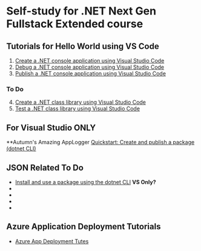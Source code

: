 # Self-study for .NET Next Gen Fullstack Extended course

## Tutorials for Hello World using VS Code
1. [Create a .NET console application using Visual Studio Code](https://docs.microsoft.com/en-us/dotnet/core/tutorials/with-visual-studio-code?pivots=dotnet-6-0)
2. [Debug a .NET console application using Visual Studio Code](https://docs.microsoft.com/en-us/dotnet/core/tutorials/debugging-with-visual-studio-code?pivots=dotnet-6-0)
3. [Publish a .NET console application using Visual Studio Code](https://docs.microsoft.com/en-us/dotnet/core/tutorials/publishing-with-visual-studio-code?pivots=dotnet-6-0)

### To Do
4. [Create a .NET class library using Visual Studio Code](https://docs.microsoft.com/en-us/dotnet/core/tutorials/library-with-visual-studio-code?pivots=dotnet-6-0)
5. [Test a .NET class library using Visual Studio Code](https://docs.microsoft.com/en-us/dotnet/core/tutorials/testing-library-with-visual-studio-code?pivots=dotnet-6-0)


## For Visual Studio ONLY
**Autumn's Amazing AppLogger
[Quickstart: Create and publish a package (dotnet CLI)](https://docs.microsoft.com/en-us/nuget/quickstart/create-and-publish-a-package-using-the-dotnet-cli) 

## JSON Related To Do
- [Install and use a package using the dotnet CLI](https://docs.microsoft.com/en-us/nuget/quickstart/install-and-use-a-package-using-the-dotnet-cli) **VS Only?**
- []()
- []()
- []()
- []()

## Azure Application Deployment Tutorials
- [Azure App Deployment Tutes](https://code.visualstudio.com/docs/azure/deployment)
